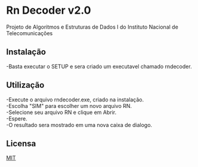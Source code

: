 # Rn Decoder v2.0

Projeto de Algoritmos e Estruturas de Dados I do Instituto Nacional de Telecomunicações

## Instalação

-Basta executar o SETUP e sera criado um executavel chamado rndecoder.

## Utilização

-Execute o arquivo rndecoder.exe, criado na instalação.  
-Escolha "SIM" para escolher um novo arquivo RN.  
-Selecione seu arquivo RN e clique em Abrir.  
-Espere.  
-O resultado sera mostrado em uma nova caixa de dialogo.  

## Licensa
[MIT](https://choosealicense.com/licenses/mit/)
